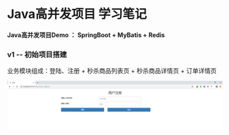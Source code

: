 # Java高并发项目 学习笔记

#### Java高并发项目Demo ： SpringBoot + MyBatis + Redis

### v1 -- 初始项目搭建

业务模块组成：登陆、注册 + 秒杀商品列表页 + 秒杀商品详情页 + 订单详情页

<img src="https://github.com/onemrc/miaosha/blob/master/images/%E6%B3%A8%E5%86%8C.PNG" width="500" hegiht="313" align=center />